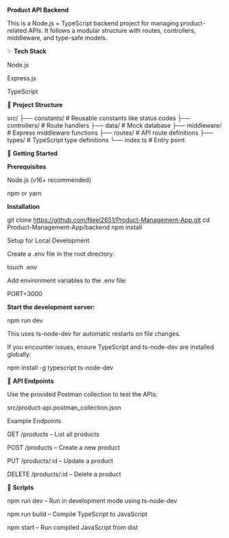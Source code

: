 **Product API Backend**

This is a Node.js + TypeScript backend project for managing product-related APIs. It follows a modular structure with routes, controllers, middleware, and type-safe models.

✨ **Tech Stack**

Node.js

Express.js

TypeScript

📁 **Project Structure**

src/
├── constants/              # Reusable constants like status codes
├── controllers/            # Route handlers
├── data/                   # Mock database
├── middleware/             # Express middleware functions
├── routes/                 # API route definitions
├── types/                  # TypeScript type definitions
└── index.ts                # Entry point

🚀 **Getting Started**

**Prerequisites**

Node.js (v16+ recommended)

npm or yarn

**Installation**

git clone https://github.com/Neel2651/Product-Management-App.git
cd Product-Management-App/backend
npm install

Setup for Local Development

Create a .env file in the root directory:

touch .env

Add environment variables to the .env file:

PORT=3000

**Start the development server:**

npm run dev

This uses ts-node-dev for automatic restarts on file changes.

If you encounter issues, ensure TypeScript and ts-node-dev are installed globally:

npm install -g typescript ts-node-dev

📢 **API Endpoints**

Use the provided Postman collection to test the APIs:

src/product-api.postman_collection.json

Example Endpoints

GET /products – List all products

POST /products – Create a new product

PUT /products/:id – Update a product

DELETE /products/:id – Delete a product

🔧 **Scripts**

npm run dev – Run in development mode using ts-node-dev

npm run build – Compile TypeScript to JavaScript

npm start – Run compiled JavaScript from dist
